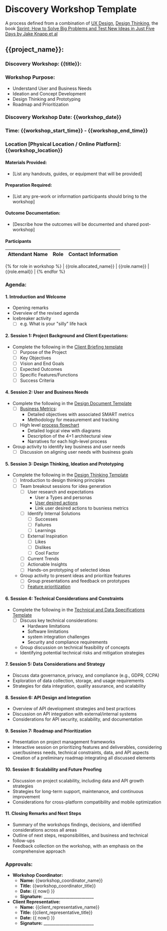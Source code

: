 # Discovery Workshop Template
A process defined from a combination of [UX Design](https://www.uxdesigninstitute.com/blog/ux-design-process/), [Design Thinking](https://www.thinkwithgoogle.com/future-of-marketing/creativity/design-thinking-principles/), the book [Sprint: How to Solve Big Problems and Test New Ideas in Just Five Days by Jake Knapp et al](https://www.amazon.com/Sprint-audiobook/dp/B01BXB1B7K)

## {{project_name}}:

### Discovery Workshop: {{title}}:

### Workshop Purpose:  
- Understand User and Business Needs
- Ideation and Concept Development
- Design Thinking and Prototyping
- Roadmap and Prioritization

### Discovery Workshop Date: {{workshop_date}}
### Time: {{workshop_start_time}} - {{workshop_end_time}}
### Location [Physical Location / Online Platform]: {{workshop_location}}

#### Materials Provided:
- [List any handouts, guides, or equipment that will be provided]

#### Preparation Required:  
- [List any pre-work or information participants should bring to the workshop]

#### Outcome Documentation:
- [Describe how the outcomes will be documented and shared post-workshop]

#### Participants

| Attendant Name          | Role               | Contact Information           |
|-------------------------|--------------------|-------------------------------|
{% for role in workshop %}
| {{role.allocated_name}} | {{role.name}}      | {{role.email}}                |
{% endfor %}

### Agenda:  
#### 1. **Introduction and Welcome**
- Opening remarks
- Overview of the revised agenda
- Icebreaker activity
   - [ ] e.g. What is your "silly" life hack

#### 2. **Session 1: Project Background and Client Expectations:**
- Complete the following in the [Client Briefing template](https://github.com/RyanJulyan/rocket/blob/main/01_initiation_phase/01_client_briefing_template.md)
   - [ ] Purpose of the Project
   - [ ] Key Objectives
   - [ ] Vision and End Goals
   - [ ] Expected Outcomes
   - [ ] Specific Features/Functions
   - [ ] Success Criteria

#### 4. **Session 2: User and Business Needs**
- Complete the following in the [Design Document Template](https://github.com/RyanJulyan/rocket/blob/main/03_design_and_documentation_phase/01_design_document_template.md)
   - [ ] [Business Metrics](https://github.com/RyanJulyan/rocket/blob/main/03_design_and_documentation_phase/01_design_document_template.md#business-metrics):
      - Detailed objectives with associated SMART metrics
      - Methodology for measurement and tracking
   - [ ] High level [process flowchart](https://github.com/RyanJulyan/rocket/blob/main/03_design_and_documentation_phase/01_design_document_template.md#high-level-process-flowchart)
      - Detailed logical view with diagrams
      - Description of the 4+1 architectural view
      - Narratives for each high-level process
- Group activity to identify key business and user needs
   - [ ] Discussion on aligning user needs with business goals

#### 5. **Session 3: Design Thinking, Ideation and Prototyping**
- Complete the following in the [Design Thinking Template](https://github.com/RyanJulyan/rocket/blob/main/02_discovery_and_planning_phase/02_design_thinking_template.md)
   - [ ] Introduction to design thinking principles
   - [ ] Team breakout sessions for idea generation
      - [ ] User research and expectations
         - User a Types and personas
         - [User desired actions](https://github.com/RyanJulyan/rocket/blob/main/03_design_and_documentation_phase/01_design_document_template.md#user-types--desired-actions)
         - Link user desired actions to busniess metrics
      - [ ] Identify Internal Solutions
         - [ ] Successes
         - [ ] Failures
         - [ ] Learnings
      - [ ] External Inspiration
         - [ ] Likes
         - [ ] Dislikes
         - [ ] Cool Factor
      - [ ] Current Trends
      - [ ] Actionable Insights
      - [ ] Hands-on prototyping of selected ideas
   - Group activity to present ideas and prioritize features 
      - [ ] Group presentations and feedback on prototypes
      - [ ] [Feature prioritization](https://github.com/RyanJulyan/rocket/blob/main/03_design_and_documentation_phase/01_design_document_template.md#features-and-priorities)

#### 6. **Session 4: Technical Considerations and Constraints**
- Complete the following in the [Technical and Data Specifications Template](https://github.com/RyanJulyan/rocket/blob/main/03_design_and_documentation_phase/02_technical_and_data_specifications_template.md)
   - [ ] Discuss key technical considerations: 
      - Hardware limitations
      - Software limitations
      - system integration challenges
      - Security and compliance requirements
   - Group discussion on technical feasibility of concepts
   - Identifying potential technical risks and mitigation strategies

#### 7. **Session 5: Data Considerations and Strategy**
- Discuss data governance, privacy, and compliance (e.g., GDPR, CCPA)
- Exploration of data collection, storage, and usage requirements
- Strategies for data integration, quality assurance, and scalability

#### 8. **Session 6: API Design and Integration**
- Overview of API development strategies and best practices
- Discussion on API integration with external/internal systems
- Considerations for API security, scalability, and documentation

#### 9. **Session 7: Roadmap and Prioritization**
- Presentation on project management frameworks
- Interactive session on prioritizing features and deliverables, considering user/business needs, technical constraints, data, and API aspects
- Creation of a preliminary roadmap integrating all discussed elements

#### 10. **Session 8: Scalability and Future Proofing**
- Discussion on project scalability, including data and API growth strategies
- Strategies for long-term support, maintenance, and continuous improvement
- Considerations for cross-platform compatibility and mobile optimization

#### 11. **Closing Remarks and Next Steps**
- Summary of the workshops findings, decisions, and identified considerations across all areas
- Outline of next steps, responsibilities, and business and technical follow-ups
- Feedback collection on the workshop, with an emphasis on the comprehensive approach

### Approvals:
- **Workshop Coordinator:**
   - **Name:** {{workshop_coordinator_name}}
   - **Title:** {{workshop_coordinator_title}}
   - **Date:** {{ now() }}
   - **Signature:** _________________________
- **Client Representative:**
   - **Name:** {{client_representative_name}}
   - **Title:** {{client_representative_title}}
   - **Date:** {{ now() }}
   - **Signature:** _________________________
